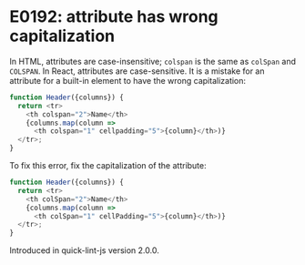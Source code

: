 # E0192: attribute has wrong capitalization

In HTML, attributes are case-insensitive; `colspan` is the same as `colSpan` and
`COLSPAN`. In React, attributes are case-sensitive. It is a mistake for an
attribute for a built-in element to have the wrong capitalization:

```javascript
function Header({columns}) {
  return <tr>
    <th colspan="2">Name</th>
    {columns.map(column =>
      <th colspan="1" cellpadding="5">{column}</th>)}
  </tr>;
}
```

To fix this error, fix the capitalization of the attribute:

```javascript
function Header({columns}) {
  return <tr>
    <th colSpan="2">Name</th>
    {columns.map(column =>
      <th colSpan="1" cellPadding="5">{column}</th>)}
  </tr>;
}
```

Introduced in quick-lint-js version 2.0.0.
